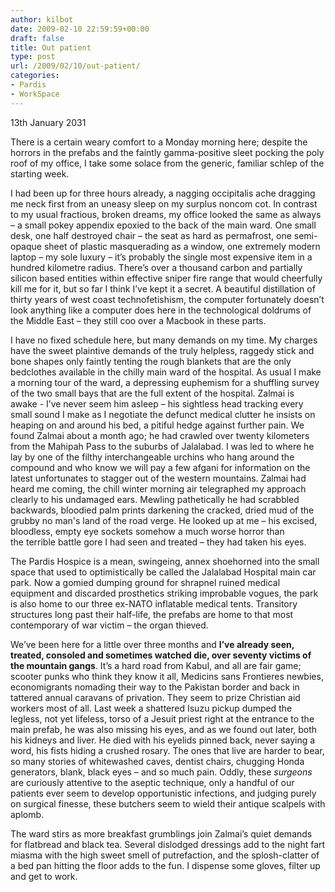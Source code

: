 ```yaml
---
author: kilbot
date: 2009-02-10 22:59:59+00:00
draft: false
title: Out patient
type: post
url: /2009/02/10/out-patient/
categories:
- Pardis
- WorkSpace
---
```


13th January 2031

There is a certain weary comfort to a Monday morning here; despite the horrors in the prefabs and the faintly gamma-positive sleet pocking the poly roof of my office, I take some solace from the generic, familiar schlep of the starting week.

I had been up for three hours already, a nagging occipitalis ache dragging me neck first from an uneasy sleep on my surplus noncom cot. In contrast to my usual fractious, broken dreams, my office looked the same as always – a small pokey appendix epoxied to the back of the main ward. One small desk, one half destroyed chair – the seat as hard as permafrost, one semi-opaque sheet of plastic masquerading as a window, one extremely modern laptop – my sole luxury – it’s probably the single most expensive item in a hundred kilometre radius. There’s over a thousand carbon and partially silicon based entities within effective sniper fire range that would cheerfully kill me for it, but so far I think I’ve kept it a secret. A beautiful distillation of thirty years of west coast technofetishism, the computer fortunately doesn’t look anything like a computer does here in the technological doldrums of the Middle East – they still coo over a Macbook in these parts.

I have no fixed schedule here, but many demands on my time. My charges have the sweet plaintive demands of the truly helpless, raggedy stick and bone shapes only faintly tenting the rough blankets that are the only bedclothes available in the chilly main ward of the hospital. As usual I make a morning tour of the ward, a depressing euphemism for a shuffling survey of the two small bays that are the full extent of the hospital. Zalmai is awake - I’ve never seem him asleep – his sightless head tracking every small sound I make as I negotiate the defunct medical clutter he insists on heaping on and around his bed, a pitiful hedge against further pain. We found Zalmai about a month ago; he had crawled over twenty kilometers from the Mahipah Pass to the suburbs of Jalalabad. I was led to where he lay by one of the filthy interchangeable urchins who hang around the compound and who know we will pay a few afgani for information on the latest unfortunates to stagger out of the western mountains. Zalmai had heard me coming, the chill winter morning air telegraphed my approach clearly to his undamaged ears. Mewling pathetically he had scrabbled backwards, bloodied palm prints darkening the cracked, dried mud of the grubby no man's land of the road verge. He looked up at me – his excised, bloodless, empty eye sockets somehow a much worse horror than the terrible battle gore I had seen and treated – they had taken his eyes.

The Pardis Hospice is a mean, swingeing, annex shoehorned into the small space that used to optimistically be called the Jalalabad Hospital main car park. Now a gomied dumping ground for shrapnel ruined medical equipment and discarded prosthetics striking improbable vogues, the park is also home to our three ex-NATO inflatable medical tents. Transitory structures long past their half-life, the prefabs are home to that most contemporary of war victim – the organ thieved.

We’ve been here for a little over three months and **I’ve already seen, treated, consoled and sometimes watched die, over seventy victims of the mountain gangs**. It’s a hard road from Kabul, and all are fair game; scooter punks who think they know it all, Medicins sans Frontieres newbies, economigrants nomading their way to the Pakistan border and back in tattered annual caravans of privation. They seem to prize Christian aid workers most of all. Last week a shattered Isuzu pickup dumped the legless, not yet lifeless, torso of a Jesuit priest right at the entrance to the main prefab, he was also missing his eyes, and as we found out later, both his kidneys and liver. He died with his eyelids pinned back, never saying a word, his fists hiding a crushed rosary. The ones that live are harder to bear, so many stories of whitewashed caves, dentist chairs, chugging Honda generators, blank, black eyes – and so much pain. Oddly, these _surgeons_ are curiously attentive to the aseptic technique, only a handful of our patients ever seem to develop opportunistic infections, and judging purely on surgical finesse, these butchers seem to wield their antique scalpels with aplomb.

The ward stirs as more breakfast grumblings join Zalmai’s quiet demands for flatbread and black tea. Several dislodged dressings add to the night fart miasma with the high sweet smell of putrefaction, and the splosh-clatter of a bed pan hitting the floor adds to the fun. I dispense some gloves, filter up and get to work.

